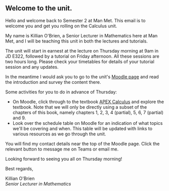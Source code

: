 ## Welcome to the unit. 

Hello and welcome back to Semester 2 at Man Met. This email is to welcome you and get you rolling on the Calculus unit. 

My name is Killian O'Brien, a Senior Lecturer in Mathematics here at Man Met, and I will be teaching this unit in both the lectures and tutorials. 

The unit will start in earnest at the lecture on Thursday morning at 9am in JD E322, followed by a tutorial on Friday afternoon. All these sessions are two hours long. Please check your timetables for details of your tutorial session and any updates. 

In the meantime I would ask you to go to the unit's <a href="https://moodle.mmu.ac.uk/course/view.php?id=172028" target="_blank">Moodle page</a> and read the introduction and survey the content there. 

Some activities for you to do in advance of Thursday:

* On Moodle, click through to the textbook <a href="https://killianobrien.github.io/apex/output/html/apex-calculus.html" target="_blank">APEX Calculus</a> and explore the textbook. Note that we will only be directly using a subset of the chapters of this book, namely chapters 1, 2, 3, 4 (partial), 5, 6, 7 (partial) and 9. 
* Look over the schedule table on Moodle for an indication of what topics we'll be covering and when. This table will be updated with links to various resources as we go through the unit.

You will find my contact details near the top of the Moodle page. Click the relevant button to message me on Teams or email me. 

Looking forward to seeing you all on Thursday morning!

Best regards, 

Killian O'Brien<br>
*Senior Lecturer in Mathematics*
